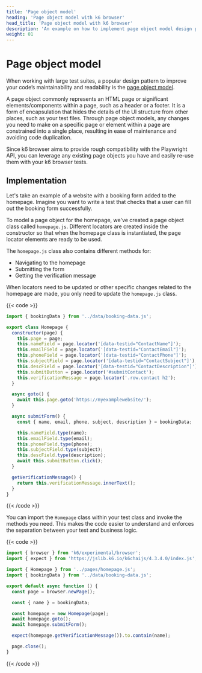```yaml
---
title: 'Page object model'
heading: 'Page object model with k6 browser'
head_title: 'Page object model with k6 browser'
description: 'An example on how to implement page object model design pattern with k6 browser'
weight: 01
---
```


# Page object model

When working with large test suites, a popular design pattern to improve your code’s maintainability and readability is the [page object model](https://martinfowler.com/bliki/PageObject.html).

A page object commonly represents an HTML page or significant elements/components within a page, such as a header or a footer. It is a form of encapsulation that hides the details of the UI structure from other places, such as your test files. Through page object models, any changes you need to make on a specific page or element within a page are constrained into a single place, resulting in ease of maintenance and avoiding code duplication.

Since k6 browser aims to provide rough compatibility with the Playwright API, you can leverage any existing page objects you have and easily re-use them with your k6 browser tests.

## Implementation

Let's take an example of a website with a booking form added to the homepage. Imagine you want to write a test that checks that a user can fill out the booking form successfully.

To model a page object for the homepage, we've created a page object class called `homepage.js`. Different locators are created inside the constructor so that when the homepage class is instantiated, the page locator elements are ready to be used.

The `homepage.js` class also contains different methods for:

- Navigating to the homepage
- Submitting the form
- Getting the verification message

When locators need to be updated or other specific changes related to the homepage are made, you only need to update the `homepage.js` class.

{{< code >}}

```javascript
import { bookingData } from '../data/booking-data.js';

export class Homepage {
  constructor(page) {
    this.page = page;
    this.nameField = page.locator('[data-testid="ContactName"]');
    this.emailField = page.locator('[data-testid="ContactEmail"]');
    this.phoneField = page.locator('[data-testid="ContactPhone"]');
    this.subjectField = page.locator('[data-testid="ContactSubject"]');
    this.descField = page.locator('[data-testid="ContactDescription"]');
    this.submitButton = page.locator('#submitContact');
    this.verificationMessage = page.locator('.row.contact h2');
  }

  async goto() {
    await this.page.goto('https://myexamplewebsite/');
  }

  async submitForm() {
    const { name, email, phone, subject, description } = bookingData;

    this.nameField.type(name);
    this.emailField.type(email);
    this.phoneField.type(phone);
    this.subjectField.type(subject);
    this.descField.type(description);
    await this.submitButton.click();
  }

  getVerificationMessage() {
    return this.verificationMessage.innerText();
  }
}
```

{{< /code >}}

You can import the `Homepage` class within your test class and invoke the methods you need. This makes the code easier to understand and enforces the separation between your test and business logic.

{{< code >}}

```javascript
import { browser } from 'k6/experimental/browser';
import { expect } from 'https://jslib.k6.io/k6chaijs/4.3.4.0/index.js';

import { Homepage } from '../pages/homepage.js';
import { bookingData } from '../data/booking-data.js';

export default async function () {
  const page = browser.newPage();

  const { name } = bookingData;

  const homepage = new Homepage(page);
  await homepage.goto();
  await homepage.submitForm();

  expect(homepage.getVerificationMessage()).to.contain(name);

  page.close();
}
```

{{< /code >}}
